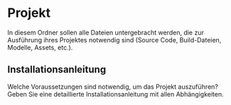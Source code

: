 # Projekt
In diesem Ordner sollen alle Dateien untergebracht werden, die zur Ausführung ihres Projektes notwendig sind (Source Code, Build-Dateien, Modelle, Assets, etc.). 

## Installationsanleitung
Welche Voraussetzungen sind notwendig, um das Projekt auszuführen? Geben Sie eine detaillierte Installationsanleitung mit allen Abhängigkeiten.
